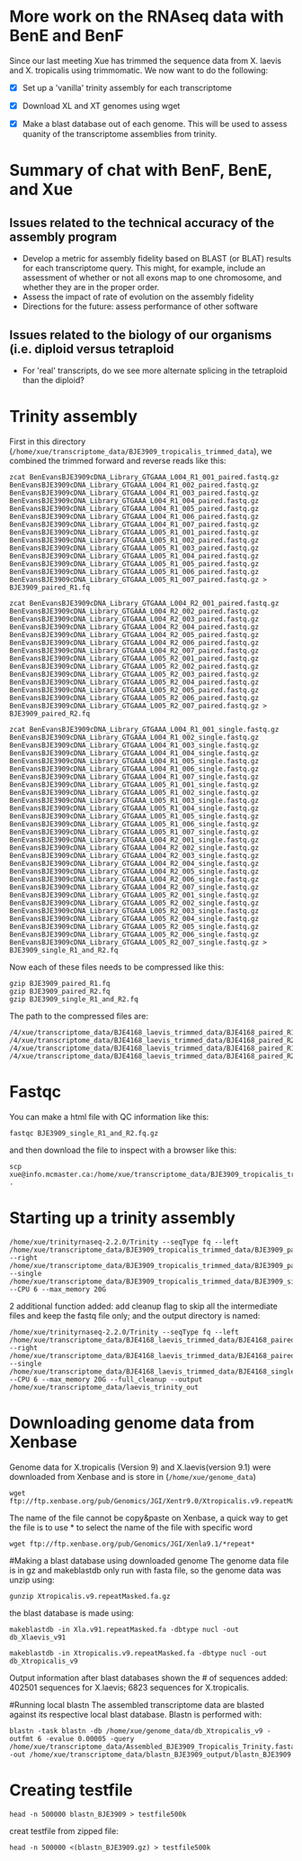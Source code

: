 # More work on the RNAseq data with BenE and BenF

Since our last meeting Xue has trimmed the sequence data from X. laevis and X. tropicalis using trimmomatic.  We now want to do the following:
- [x] Set up a 'vanilla' trinity assembly for each transcriptome
- [x] Download XL and XT genomes using wget
- [x] Make a blast database out of each genome.  This will be used to assess quanity of the transcriptome assemblies from trinity.


# Summary of chat with BenF, BenE, and Xue

## Issues related to the technical accuracy of the assembly program
* Develop a metric for assembly fidelity based on BLAST (or BLAT) results for each transcriptome query.  This might, for example, include an assessment of whether or not all exons map to one chromosome, and whether they are in the proper order.
* Assess the impact of rate of evolution on the assembly fidelity
* Directions for the future: assess performance of other software

## Issues related to the biology of our organisms (i.e. diploid versus tetraploid
* For 'real' transcripts, do we see more alternate splicing in the tetraploid than the diploid?

# Trinity assembly

First in this directory (`/home/xue/transcriptome_data/BJE3909_tropicalis_trimmed_data`), we combined the trimmed forward and reverse reads like this:
```
zcat BenEvansBJE3909cDNA_Library_GTGAAA_L004_R1_001_paired.fastq.gz BenEvansBJE3909cDNA_Library_GTGAAA_L004_R1_002_paired.fastq.gz BenEvansBJE3909cDNA_Library_GTGAAA_L004_R1_003_paired.fastq.gz BenEvansBJE3909cDNA_Library_GTGAAA_L004_R1_004_paired.fastq.gz BenEvansBJE3909cDNA_Library_GTGAAA_L004_R1_005_paired.fastq.gz BenEvansBJE3909cDNA_Library_GTGAAA_L004_R1_006_paired.fastq.gz BenEvansBJE3909cDNA_Library_GTGAAA_L004_R1_007_paired.fastq.gz BenEvansBJE3909cDNA_Library_GTGAAA_L005_R1_001_paired.fastq.gz BenEvansBJE3909cDNA_Library_GTGAAA_L005_R1_002_paired.fastq.gz BenEvansBJE3909cDNA_Library_GTGAAA_L005_R1_003_paired.fastq.gz BenEvansBJE3909cDNA_Library_GTGAAA_L005_R1_004_paired.fastq.gz BenEvansBJE3909cDNA_Library_GTGAAA_L005_R1_005_paired.fastq.gz BenEvansBJE3909cDNA_Library_GTGAAA_L005_R1_006_paired.fastq.gz BenEvansBJE3909cDNA_Library_GTGAAA_L005_R1_007_paired.fastq.gz > BJE3909_paired_R1.fq
```
```
zcat BenEvansBJE3909cDNA_Library_GTGAAA_L004_R2_001_paired.fastq.gz BenEvansBJE3909cDNA_Library_GTGAAA_L004_R2_002_paired.fastq.gz BenEvansBJE3909cDNA_Library_GTGAAA_L004_R2_003_paired.fastq.gz BenEvansBJE3909cDNA_Library_GTGAAA_L004_R2_004_paired.fastq.gz BenEvansBJE3909cDNA_Library_GTGAAA_L004_R2_005_paired.fastq.gz BenEvansBJE3909cDNA_Library_GTGAAA_L004_R2_006_paired.fastq.gz BenEvansBJE3909cDNA_Library_GTGAAA_L004_R2_007_paired.fastq.gz BenEvansBJE3909cDNA_Library_GTGAAA_L005_R2_001_paired.fastq.gz BenEvansBJE3909cDNA_Library_GTGAAA_L005_R2_002_paired.fastq.gz BenEvansBJE3909cDNA_Library_GTGAAA_L005_R2_003_paired.fastq.gz BenEvansBJE3909cDNA_Library_GTGAAA_L005_R2_004_paired.fastq.gz BenEvansBJE3909cDNA_Library_GTGAAA_L005_R2_005_paired.fastq.gz BenEvansBJE3909cDNA_Library_GTGAAA_L005_R2_006_paired.fastq.gz BenEvansBJE3909cDNA_Library_GTGAAA_L005_R2_007_paired.fastq.gz > BJE3909_paired_R2.fq
```

```
zcat BenEvansBJE3909cDNA_Library_GTGAAA_L004_R1_001_single.fastq.gz BenEvansBJE3909cDNA_Library_GTGAAA_L004_R1_002_single.fastq.gz BenEvansBJE3909cDNA_Library_GTGAAA_L004_R1_003_single.fastq.gz BenEvansBJE3909cDNA_Library_GTGAAA_L004_R1_004_single.fastq.gz BenEvansBJE3909cDNA_Library_GTGAAA_L004_R1_005_single.fastq.gz BenEvansBJE3909cDNA_Library_GTGAAA_L004_R1_006_single.fastq.gz BenEvansBJE3909cDNA_Library_GTGAAA_L004_R1_007_single.fastq.gz BenEvansBJE3909cDNA_Library_GTGAAA_L005_R1_001_single.fastq.gz BenEvansBJE3909cDNA_Library_GTGAAA_L005_R1_002_single.fastq.gz BenEvansBJE3909cDNA_Library_GTGAAA_L005_R1_003_single.fastq.gz BenEvansBJE3909cDNA_Library_GTGAAA_L005_R1_004_single.fastq.gz BenEvansBJE3909cDNA_Library_GTGAAA_L005_R1_005_single.fastq.gz BenEvansBJE3909cDNA_Library_GTGAAA_L005_R1_006_single.fastq.gz BenEvansBJE3909cDNA_Library_GTGAAA_L005_R1_007_single.fastq.gz  BenEvansBJE3909cDNA_Library_GTGAAA_L004_R2_001_single.fastq.gz BenEvansBJE3909cDNA_Library_GTGAAA_L004_R2_002_single.fastq.gz BenEvansBJE3909cDNA_Library_GTGAAA_L004_R2_003_single.fastq.gz BenEvansBJE3909cDNA_Library_GTGAAA_L004_R2_004_single.fastq.gz BenEvansBJE3909cDNA_Library_GTGAAA_L004_R2_005_single.fastq.gz BenEvansBJE3909cDNA_Library_GTGAAA_L004_R2_006_single.fastq.gz BenEvansBJE3909cDNA_Library_GTGAAA_L004_R2_007_single.fastq.gz BenEvansBJE3909cDNA_Library_GTGAAA_L005_R2_001_single.fastq.gz BenEvansBJE3909cDNA_Library_GTGAAA_L005_R2_002_single.fastq.gz BenEvansBJE3909cDNA_Library_GTGAAA_L005_R2_003_single.fastq.gz BenEvansBJE3909cDNA_Library_GTGAAA_L005_R2_004_single.fastq.gz BenEvansBJE3909cDNA_Library_GTGAAA_L005_R2_005_single.fastq.gz BenEvansBJE3909cDNA_Library_GTGAAA_L005_R2_006_single.fastq.gz BenEvansBJE3909cDNA_Library_GTGAAA_L005_R2_007_single.fastq.gz > BJE3909_single_R1_and_R2.fq
```

Now each of these files needs to be compressed like this:
```
gzip BJE3909_paired_R1.fq
gzip BJE3909_paired_R2.fq
gzip BJE3909_single_R1_and_R2.fq
```

The path to the compressed files are:
```
/4/xue/transcriptome_data/BJE4168_laevis_trimmed_data/BJE4168_paired_R1.fq.gz
/4/xue/transcriptome_data/BJE4168_laevis_trimmed_data/BJE4168_paired_R2.fq.gz
/4/xue/transcriptome_data/BJE4168_laevis_trimmed_data/BJE4168_paired_R1.fq.gz
/4/xue/transcriptome_data/BJE4168_laevis_trimmed_data/BJE4168_paired_R2.fq.gz
```

# Fastqc

You can make a html file with QC information like this:

```
fastqc BJE3909_single_R1_and_R2.fq.gz
```

and then download the file to inspect with a browser like this:

```
scp xue@info.mcmaster.ca:/home/xue/transcriptome_data/BJE3909_tropicalis_trimmed_data/BJE3909_single_R1_and_R2_fastqc.html .
```


# Starting up a trinity assembly

```
/home/xue/trinityrnaseq-2.2.0/Trinity --seqType fq --left /home/xue/transcriptome_data/BJE3909_tropicalis_trimmed_data/BJE3909_paired_R1.fq.gz --right /home/xue/transcriptome_data/BJE3909_tropicalis_trimmed_data/BJE3909_paired_R2.fq.gz --single /home/xue/transcriptome_data/BJE3909_tropicalis_trimmed_data/BJE3909_single_R1_and_R2.fq.gz --CPU 6 --max_memory 20G
```
2 additional function added: add cleanup flag to skip all the intermediate files and keep the fastq file only; and the output directory is named:
```
/home/xue/trinityrnaseq-2.2.0/Trinity --seqType fq --left /home/xue/transcriptome_data/BJE4168_laevis_trimmed_data/BJE4168_paired_R1.fq.gz --right /home/xue/transcriptome_data/BJE4168_laevis_trimmed_data/BJE4168_paired_R2.fq.gz --single /home/xue/transcriptome_data/BJE4168_laevis_trimmed_data/BJE4168_single_R1_and_R2.fq.gz --CPU 6 --max_memory 20G --full_cleanup --output /home/xue/transcriptome_data/laevis_trinity_out 
```
# Downloading genome data from Xenbase
Genome data for X.tropicalis (Version 9) and X.laevis(version 9.1) were downloaded from Xenbase and is store in (`/home/xue/genome_data`)
```
wget ftp://ftp.xenbase.org/pub/Genomics/JGI/Xentr9.0/Xtropicalis.v9.repeatMasked.fa.gz
```
The name of the file cannot be copy&paste on Xenbase, a quick way to get the file is to use * to select the name of the file with specific word
```
wget ftp://ftp.xenbase.org/pub/Genomics/JGI/Xenla9.1/*repeat*
```
#Making a blast database using downloaded genome
The genome data file is in gz and makeblastdb only run with fasta file, so the genome data was unzip using:
```
gunzip Xtropicalis.v9.repeatMasked.fa.gz
```
the blast database is made using:
```
makeblastdb -in Xla.v91.repeatMasked.fa -dbtype nucl -out db_Xlaevis_v91
```
```
makeblastdb -in Xtropicalis.v9.repeatMasked.fa -dbtype nucl -out db_Xtropicalis_v9
```
Output information after blast databases shown the # of sequences added: 402501 sequences for X.laevis; 6823 sequences for X.tropicalis.

#Running local blastn
The assembled transcriptome data are blasted against its respective local blast database. Blastn is performed with: 
```
blastn -task blastn -db /home/xue/genome_data/db_Xtropicalis_v9 -outfmt 6 -evalue 0.00005 -query /home/xue/transcriptome_data/Assembled_BJE3909_Tropicalis_Trinity.fasta -out /home/xue/transcriptome_data/blastn_BJE3909_output/blastn_BJE3909
```
# Creating testfile
```
head -n 500000 blastn_BJE3909 > testfile500k
```
creat testfile from zipped file:
```
head -n 500000 <(blastn_BJE3909.gz) > testfile500k
```
